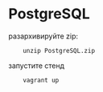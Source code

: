 # PostgreSQL

разархивируйте zip:
        
        unzip PostgreSQL.zip
        
запустите стенд
        
        vagrant up
